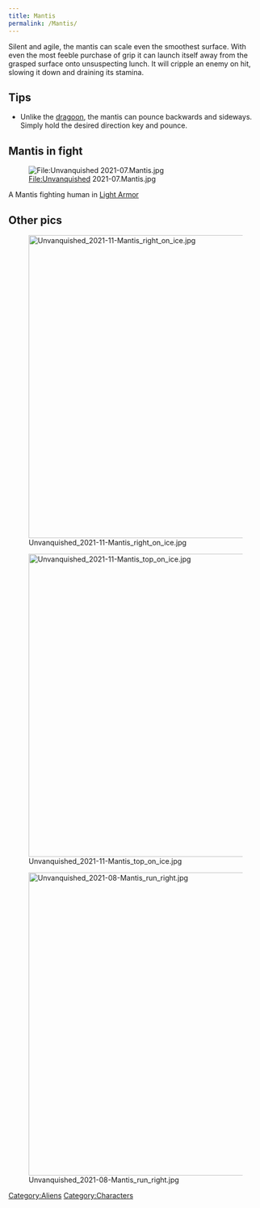 ```yaml
---
title: Mantis
permalink: /Mantis/
---
```


Silent and agile, the mantis can scale even the smoothest surface. With
even the most feeble purchase of grip it can launch itself away from the
grasped surface onto unsuspecting lunch. It will cripple an enemy on
hit, slowing it down and draining its stamina.

## Tips

- Unlike the [dragoon](Dragoon "wikilink"), the mantis can pounce
  backwards and sideways. Simply hold the desired direction key and
  pounce.

## Mantis in fight

<figure>
<img src="Unvanquished_2021-07.Mantis.jpg"
title="File:Unvanquished 2021-07.Mantis.jpg" />
<figcaption><a href="File:Unvanquished">File:Unvanquished</a>
2021-07.Mantis.jpg</figcaption>
</figure>

A Mantis fighting human in [Light Armor](Light_Armour "wikilink")

## Other pics

<figure>
<img src="Unvanquished_2021-11-Mantis_right_on_ice.jpg"
title="Unvanquished_2021-11-Mantis_right_on_ice.jpg" width="600" />
<figcaption>Unvanquished_2021-11-Mantis_right_on_ice.jpg</figcaption>
</figure>

<figure>
<img src="Unvanquished_2021-11-Mantis_top_on_ice.jpg"
title="Unvanquished_2021-11-Mantis_top_on_ice.jpg" width="600" />
<figcaption>Unvanquished_2021-11-Mantis_top_on_ice.jpg</figcaption>
</figure>

<figure>
<img src="Unvanquished_2021-08-Mantis_run_right.jpg"
title="Unvanquished_2021-08-Mantis_run_right.jpg" width="600" />
<figcaption>Unvanquished_2021-08-Mantis_run_right.jpg</figcaption>
</figure>

[Category:Aliens](Category:Aliens "wikilink")
[Category:Characters](Category:Characters "wikilink")